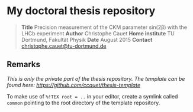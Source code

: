# My doctoral thesis repository

> **Title**  Precision measurement of the CKM parameter sin(2β) with the LHCb experiment
> **Author** Christophe Cauet
> **Home institute** TU Dortmund, Fakultät Physik
> **Date** August 2015
> **Contact** christophe.cauet@tu-dortmund.de

## Remarks
_This is only the private part of the thesis repository. The template can be found here:
https://github.com/ccauet/thesis-template_

To make use of ```%!TEX root = ..``` in your editor, create a symlink called ```common``` pointing to the root directory of the template repository.
